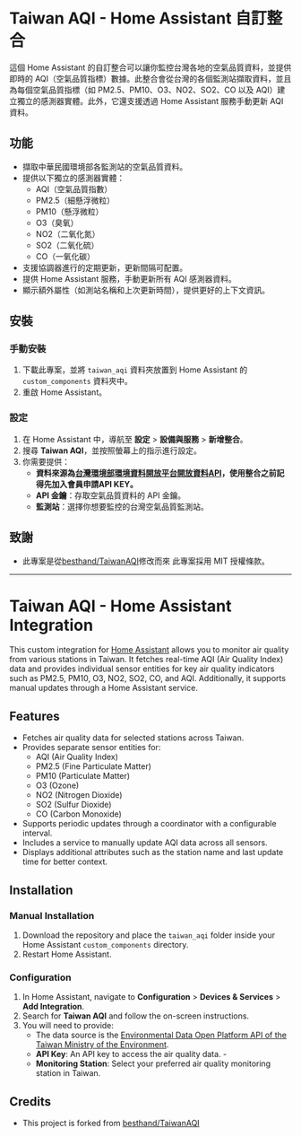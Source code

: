 # Taiwan AQI - Home Assistant 自訂整合

這個 Home Assistant 的自訂整合可以讓你監控台灣各地的空氣品質資料，並提供即時的 AQI（空氣品質指標）數據。此整合會從台灣的各個監測站擷取資料，並且為每個空氣品質指標（如 PM2.5、PM10、O3、NO2、SO2、CO 以及 AQI）建立獨立的感測器實體。此外，它還支援透過 Home Assistant 服務手動更新 AQI 資料。

## 功能
- 擷取中華民國環境部各監測站的空氣品質資料。
- 提供以下獨立的感測器實體：
  - AQI（空氣品質指數）
  - PM2.5（細懸浮微粒）
  - PM10（懸浮微粒）
  - O3（臭氧）
  - NO2（二氧化氮）
  - SO2（二氧化硫）
  - CO（一氧化碳）
- 支援協調器進行的定期更新，更新間隔可配置。
- 提供 Home Assistant 服務，手動更新所有 AQI 感測器資料。
- 顯示額外屬性（如測站名稱和上次更新時間），提供更好的上下文資訊。

## 安裝

### 手動安裝
1. 下載此專案，並將 `taiwan_aqi` 資料夾放置到 Home Assistant 的 `custom_components` 資料夾中。
2. 重啟 Home Assistant。

### 設定
1. 在 Home Assistant 中，導航至 **設定** > **設備與服務** > **新增整合**。
2. 搜尋 **Taiwan AQI**，並按照螢幕上的指示進行設定。
3. 你需要提供：
   - <b>資料來源為<a href='https://data.moenv.gov.tw/'>台灣環境部環境資料開放平台開放資料API</a>，使用整合之前記得先加入會員申請API KEY。</b>
   -  **API 金鑰**：存取空氣品質資料的 API 金鑰。
   - **監測站**：選擇你想要監控的台灣空氣品質監測站。

## 致謝
- 此專案是從<a href='https://github.com/besthand/TaiwanAQI'>besthand/TaiwanAQI</a>修改而來
此專案採用 MIT 授權條款。

---

# Taiwan AQI - Home Assistant Integration

This custom integration for [Home Assistant](https://www.home-assistant.io/) allows you to monitor air quality from various stations in Taiwan. It fetches real-time AQI (Air Quality Index) data and provides individual sensor entities for key air quality indicators such as PM2.5, PM10, O3, NO2, SO2, CO, and AQI. Additionally, it supports manual updates through a Home Assistant service.

## Features
- Fetches air quality data for selected stations across Taiwan.
- Provides separate sensor entities for:
  - AQI (Air Quality Index)
  - PM2.5 (Fine Particulate Matter)
  - PM10 (Particulate Matter)
  - O3 (Ozone)
  - NO2 (Nitrogen Dioxide)
  - SO2 (Sulfur Dioxide)
  - CO (Carbon Monoxide)
- Supports periodic updates through a coordinator with a configurable interval.
- Includes a service to manually update AQI data across all sensors.
- Displays additional attributes such as the station name and last update time for better context.

## Installation

### Manual Installation
1. Download the repository and place the `taiwan_aqi` folder inside your Home Assistant `custom_components` directory.
2. Restart Home Assistant.

### Configuration
1. In Home Assistant, navigate to **Configuration** > **Devices & Services** > **Add Integration**.
2. Search for **Taiwan AQI** and follow the on-screen instructions.
3. You will need to provide:
   - The data source is the <a href='https://data.moenv.gov.tw/'>Environmental Data Open Platform API of the Taiwan Ministry of the Environment</a>.<br>
   - **API Key**: An API key to access the air quality data.   - 
   - **Monitoring Station**: Select your preferred air quality monitoring station in Taiwan.

## Credits

- This project is forked from <a href='https://github.com/besthand/TaiwanAQI'>besthand/TaiwanAQI</a>
